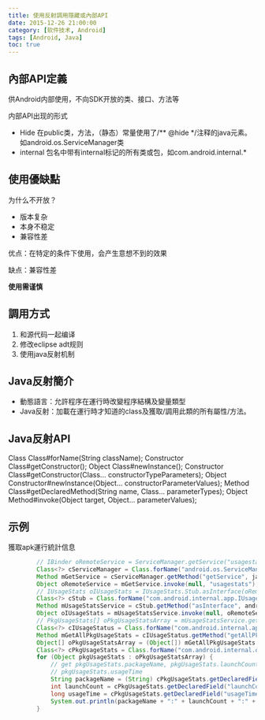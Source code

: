 ```yaml
---
title: 使用反射調用隱藏或內部API
date: 2015-12-26 21:00:00
category: [软件技术, Android]
tags: [Android, Java]
toc: true
---
```

## 內部API定義

供Android内部使用，不向SDK开放的类、接口、方法等

内部API出现的形式
- Hide
在public类，方法，（静态）常量使用了/** @hide */注释的java元素。如android.os.ServiceManager类
- internal
包名中带有internal标记的所有类或包，如com.android.internal.*
<!-- more -->
## 使用優缺點

为什么不开放？
- 版本复杂
- 本身不稳定
- 兼容性差

优点：在特定的条件下使用，会产生意想不到的效果

缺点：兼容性差

**使用需谨慎**


## 調用方式

1. 和源代码一起编译
2. 修改eclipse adt规则
3. 使用java反射机制


## Java反射簡介
- 動態語言：允許程序在運行時改變程序結構及變量類型
- Java反射：加載在運行時才知道的class及獲取/調用此類的所有屬性/方法。

## Java反射API
Class Class#forName(String className);
Constructor Class#getConstructor();
Object Class#newInstance();
Constructor Class#getConstructor(Class<?>... constructorTypeParameters);
Object Constructor#newInstance(Object... constructorParameterValues);
Method Class#getDeclaredMethod(String name, Class<?>... parameterTypes);
Object Method#invoke(Object target, Object... parameterValues);

## 示例
獲取apk運行統計信息
```java
        // IBinder oRemoteService = ServiceManager.getService("usagestats")
        Class<?> cServiceManager = Class.forName("android.os.ServiceManager");
        Method mGetService = cServiceManager.getMethod("getService", java.lang.String.class);
        Object oRemoteService = mGetService.invoke(null, "usagestats");
        // IUsageStats oIUsageStats = IUsageStats.Stub.asInterface(oRemoteService)
        Class<?> cStub = Class.forName("com.android.internal.app.IUsageStats$Stub");
        Method mUsageStatsService = cStub.getMethod("asInterface", android.os.IBinder.class);
        Object oIUsageStats = mUsageStatsService.invoke(null, oRemoteService);
        // PkgUsageStats[] oPkgUsageStatsArray = mUsageStatsService.getAllPkgUsageStats();
        Class<?> cIUsageStatus = Class.forName("com.android.internal.app.IUsageStats");
        Method mGetAllPkgUsageStats = cIUsageStatus.getMethod("getAllPkgUsageStats", (Class[]) null);
        Object[] oPkgUsageStatsArray = (Object[]) mGetAllPkgUsageStats.invoke(oIUsageStats, (Object[]) null);
        Class<?> cPkgUsageStats = Class.forName("com.android.internal.os.PkgUsageStats");
        for (Object pkgUsageStats : oPkgUsageStatsArray) {
            // get pkgUsageStats.packageName, pkgUsageStats.launchCount,
            // pkgUsageStats.usageTime
            String packageName = (String) cPkgUsageStats.getDeclaredField("packageName").get(pkgUsageStats);
            int launchCount = cPkgUsageStats.getDeclaredField("launchCount").getInt(pkgUsageStats);
            long usageTime = cPkgUsageStats.getDeclaredField("usageTime").getLong(pkgUsageStats);
            System.out.println(packageName + ":" + launchCount + ":" + usageTime);
        }
```


                    